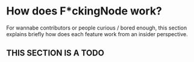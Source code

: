 # How does F\*ckingNode work?

For wannabe contributors or people curious / bored enough, this section explains briefly how does each feature work from an insider perspective.

## THIS SECTION IS A TODO
